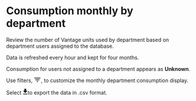 # Consumption monthly by department

Review the number of Vantage units used by department based on department users assigned to the database.

Data is refreshed every hour and kept for four months.

Consumption for users not assigned to a department appears as **Unknown**.

Use filters, ![FilterIcon.png](../Images/FilterIcon.png), to customize the monthly department consumption display.

Select  ![ConsumptionExport.png](../Images/ConsumptionExport.png)to export the data in .csv format.